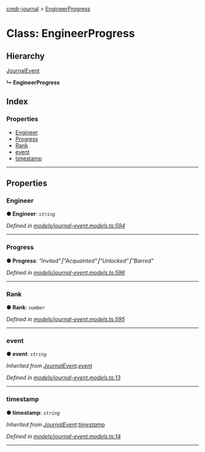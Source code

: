 [cmdr-journal](../README.md) > [EngineerProgress](../classes/engineerprogress.md)



# Class: EngineerProgress

## Hierarchy


 [JournalEvent](journalevent.md)

**↳ EngineerProgress**







## Index

### Properties

* [Engineer](engineerprogress.md#engineer)
* [Progress](engineerprogress.md#progress)
* [Rank](engineerprogress.md#rank)
* [event](engineerprogress.md#event)
* [timestamp](engineerprogress.md#timestamp)



---
## Properties
<a id="engineer"></a>

###  Engineer

**●  Engineer**:  *`string`* 

*Defined in [models/journal-event.models.ts:594](https://github.com/chrisbruford/cmdr-journal/blob/1e4d048/src/models/journal-event.models.ts#L594)*





___

<a id="progress"></a>

###  Progress

**●  Progress**:  *"Invited"⎮"Acquainted"⎮"Unlocked"⎮"Barred"* 

*Defined in [models/journal-event.models.ts:596](https://github.com/chrisbruford/cmdr-journal/blob/1e4d048/src/models/journal-event.models.ts#L596)*





___

<a id="rank"></a>

###  Rank

**●  Rank**:  *`number`* 

*Defined in [models/journal-event.models.ts:595](https://github.com/chrisbruford/cmdr-journal/blob/1e4d048/src/models/journal-event.models.ts#L595)*





___

<a id="event"></a>

###  event

**●  event**:  *`string`* 

*Inherited from [JournalEvent](journalevent.md).[event](journalevent.md#event)*

*Defined in [models/journal-event.models.ts:13](https://github.com/chrisbruford/cmdr-journal/blob/1e4d048/src/models/journal-event.models.ts#L13)*





___

<a id="timestamp"></a>

###  timestamp

**●  timestamp**:  *`string`* 

*Inherited from [JournalEvent](journalevent.md).[timestamp](journalevent.md#timestamp)*

*Defined in [models/journal-event.models.ts:14](https://github.com/chrisbruford/cmdr-journal/blob/1e4d048/src/models/journal-event.models.ts#L14)*





___


